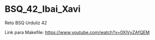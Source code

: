 # BSQ_42_Ibai_Xavi
Reto BSQ Urduliz 42

Link para Makefile:
https://www.youtube.com/watch?v=0XlVyZAfQEM

